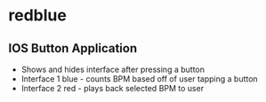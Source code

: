 # redblue
## IOS Button Application
- Shows and hides interface after pressing a button
- Interface 1 blue - counts BPM based off of user tapping a button 
- Interface 2 red - plays back selected BPM to user 
